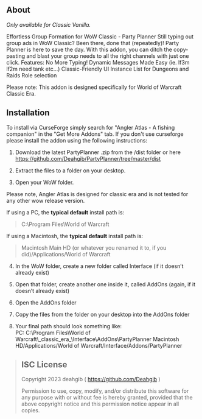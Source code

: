
## About

_Only available for Classic Vanilla._

Effortless Group Formation for WoW Classic - Party Planner
Still typing out group ads in WoW Classic? Been there, done that (repeatedly)! Party Planner is here to save the day. With this addon, you can ditch the copy-pasting and blast your group needs to all the right channels with just one click.
Features:
    No More Typing!
    Dynamic Messages Made Easy (ie. lf3m lf2m need tank etc...)
    Classic-Friendly UI
    Instance List for Dungeons and Raids
    Role selection

Please note: This addon is designed specifically for World of Warcraft Classic Era.

## Installation

To install via CurseForge simply search for "Angler Atlas - A fishing companion" in the "Get More Addons" tab.
If you don't use curseforge please install the addon using the following instructions:

1. Download the latest PartyPlanner .zip from the /dist folder or here https://github.com/Deahgib/PartyPlanner/tree/master/dist
  
2. Extract the files to a folder on your desktop.  
  
3. Open your WoW folder.  
  
Please note, Angler Atlas is designed for classic era and is not tested for any other wow release version.  
  
If using a PC, the **typical default** install path is:  
>C:\Program Files\World of Warcraft  
  
If using a Macintosh, the **typical default** install path is:  
>Macintosh Main HD (or whatever you renamed it to, if you did)/Applications/World of Warcraft  
  
4. In the WoW folder, create a new folder called Interface (if it doesn’t already exist)  
  
5. Open that folder, create another one inside it, called AddOns (again, if it doesn’t already exist)  
  
6. Open the AddOns folder  
  
7. Copy the files from the folder on your desktop into the AddOns folder  
  
8. Your final path should look something like:  
  PC:  C:\Program Files\World of Warcraft\\\_classic_era_\Interface\AddOns\PartyPlanner
  Macintosh HD/Applications/World of Warcraft/Interface/Addons/PartyPlanner

>## ISC License
> Copyright 2023 deahgib ( https://github.com/Deahgib )
> 
> Permission to use, copy, modify, and/or distribute this software for
> any purpose with or without fee is hereby granted, provided that the
> above copyright notice and this permission notice appear in all
> copies.
